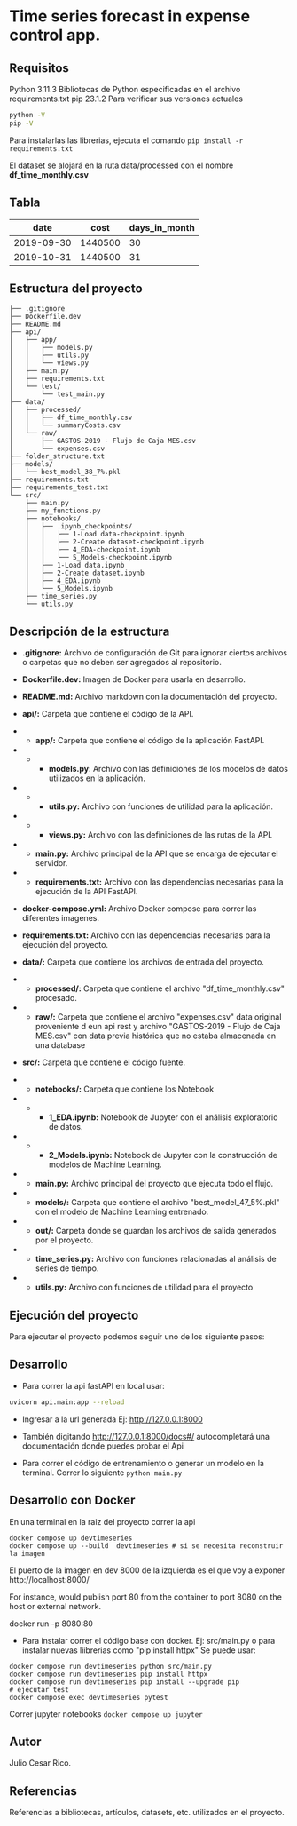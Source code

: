 # Time series forecast in expense control app.

## Requisitos
 Python 3.11.3 Bibliotecas de Python especificadas en el archivo
requirements.txt
pip 23.1.2
Para verificar sus versiones actuales
```sh
python -V
pip -V
```

Para instalarlas las librerias, ejecuta el comando `pip install -r
requirements.txt`

El dataset se alojará en la ruta data/processed con el nombre **df_time_monthly.csv**

Tabla
------------------------------------------------------------

date         |  cost       | days_in_month
------------ | ----------- | ---------------------
2019-09-30   | 1440500     |      30
2019-10-31   | 1440500     |      31
## Estructura del proyecto
```
├── .gitignore
├── Dockerfile.dev
├── README.md
├── api/
│   ├── app/
│   │   ├── models.py
│   │   ├── utils.py
│   │   └── views.py
│   ├── main.py
│   ├── requirements.txt
│   └── test/
│       └── test_main.py
├── data/
│   ├── processed/
│   │   ├── df_time_monthly.csv
│   │   └── summaryCosts.csv
│   └── raw/
│       ├── GASTOS-2019 - Flujo de Caja MES.csv
│       └── expenses.csv
├── folder_structure.txt
├── models/
│   └── best_model_38_7%.pkl
├── requirements.txt
├── requirements_test.txt
└── src/
    ├── main.py
    ├── my_functions.py
    ├── notebooks/
    │   ├── .ipynb_checkpoints/
    │   │   ├── 1-Load data-checkpoint.ipynb
    │   │   ├── 2-Create dataset-checkpoint.ipynb
    │   │   ├── 4_EDA-checkpoint.ipynb
    │   │   └── 5_Models-checkpoint.ipynb
    │   ├── 1-Load data.ipynb
    │   ├── 2-Create dataset.ipynb
    │   ├── 4_EDA.ipynb
    │   └── 5_Models.ipynb
    ├── time_series.py
    └── utils.py
```

## Descripción de la estructura
* **.gitignore:** Archivo de configuración de Git para ignorar ciertos archivos o carpetas que no deben ser agregados al repositorio.

* **Dockerfile.dev:** Imagen de Docker para usarla en desarrollo.
* **README.md:** Archivo markdown con la documentación del proyecto.
* **api/:** Carpeta que contiene el código de la API.
* * **app/:** Carpeta que contiene el código de la aplicación FastAPI.
* * * **models.py**: Archivo con las definiciones de los modelos de datos utilizados en la aplicación.
* * * **utils.py:** Archivo con funciones de utilidad para la aplicación.
* * * **views.py:** Archivo con las definiciones de las rutas de la API.

* * **main.py:** Archivo principal de la API que se encarga de ejecutar el servidor.
* * **requirements.txt:** Archivo con las dependencias necesarias para la ejecución de la API FastAPI.
* **docker-compose.yml:** Archivo Docker compose para correr las diferentes imagenes.
* **requirements.txt:** Archivo con las dependencias necesarias para la ejecución del proyecto.
* **data/:** Carpeta que contiene los archivos de entrada del proyecto.
* * **processed/:** Carpeta que contiene el archivo "df_time_monthly.csv" procesado.
* * **raw/:** Carpeta que contiene el archivo "expenses.csv" data original proveniente d eun api rest y archivo "GASTOS-2019 - Flujo de Caja MES.csv" con data previa histórica que no estaba almacenada en una database
* **src/:** Carpeta que contiene el código fuente.
* * **notebooks/:** Carpeta que contiene los Notebook
* * * **1_EDA.ipynb:** Notebook de Jupyter con el análisis exploratorio de datos.
* * * **2_Models.ipynb:** Notebook de Jupyter con la construcción de modelos de Machine Learning.
* * **main.py:** Archivo principal del proyecto que ejecuta todo el flujo.
* * **models/:** Carpeta que contiene el archivo "best_model_47_5%.pkl" con el modelo de Machine Learning entrenado.
* * **out/:** Carpeta donde se guardan los archivos de salida generados por el proyecto.
* * **time_series.py:** Archivo con funciones relacionadas al análisis de series de tiempo.
* * **utils.py:** Archivo con funciones de utilidad para el proyecto
## Ejecución del proyecto
Para ejecutar el proyecto podemos seguir uno de los siguiente pasos:

## Desarrollo

* Para correr la api fastAPI en local usar:

```sh
uvicorn api.main:app --reload
```
* Ingresar a la url generada Ej: http://127.0.0.1:8000

* También digitando http://127.0.0.1:8000/docs#/  autocompletará una documentación donde puedes probar el Api
* Para correr el código de entrenamiento o generar un modelo en la terminal.
Correr lo siguiente ``` python main.py ```

## Desarrollo con  Docker
En una terminal en la raiz del proyecto correr la  api
```
docker compose up devtimeseries
docker compose up --build  devtimeseries # si se necesita reconstruir la imagen
```
El puerto de la imagen en dev 8000 de la izquierda es el que voy a exponer
http://localhost:8000/

For instance, would publish port 80 from the container to port 8080 on the host or external network.

docker run -p 8080:80
* Para instalar correr el código base con docker.
Ej: src/main.py
o para instalar nuevas liibrerias como "pip install httpx"
Se puede usar:
```
docker compose run devtimeseries python src/main.py
docker compose run devtimeseries pip install httpx
docker compose run devtimeseries pip install --upgrade pip
# ejecutar test
docker compose exec devtimeseries pytest

```
Correr jupyter notebooks
``` docker compose up jupyter ```
## Autor
Julio Cesar Rico.

## Referencias
Referencias a bibliotecas, artículos, datasets, etc.
utilizados en el proyecto.
